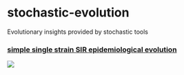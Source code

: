 # stochastic-evolution
Evolutionary insights provided by stochastic tools
### [simple single strain SIR epidemiological evolution](https://github.com/alvason/stochastic-evolution/blob/master/code/gillespie-evolution.ipynb)
![](figure/eventSIR.png)
